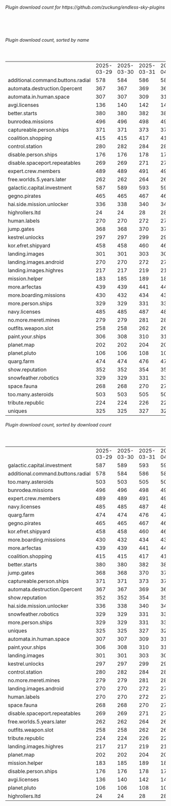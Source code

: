 <h6>Plugin download count for https://github.com/zuckung/endless-sky-plugins</h6><br>
<br>
<h6>Plugin download count, sorted by name</h6><sub><sup><br>
<table>
	<tr>
		<td></td>
		<td>2025-03-29</td>
		<td>2025-03-30</td>
		<td>2025-03-31</td>
		<td>2025-04-01</td>
		<td>2025-04-02</td>
		<td>2025-04-03</td>
		<td>2025-04-04</td>
		<td>today +</td>
	</tr>
	<tr>
		<td>additional.command.buttons.radial</td>
		<td>578</td>
		<td>584</td>
		<td>586</td>
		<td>588</td>
		<td>590</td>
		<td>592</td>
		<td>594</td>
		<td>+ 2</td>
	</tr>
	<tr>
		<td>automata.destruction.0percent</td>
		<td>367</td>
		<td>367</td>
		<td>369</td>
		<td>369</td>
		<td>371</td>
		<td>373</td>
		<td>373</td>
		<td></td>
	</tr>
	<tr>
		<td>automata.in.human.space</td>
		<td>307</td>
		<td>307</td>
		<td>309</td>
		<td>311</td>
		<td>311</td>
		<td>311</td>
		<td>313</td>
		<td>+ 2</td>
	</tr>
	<tr>
		<td>avgi.licenses</td>
		<td>136</td>
		<td>140</td>
		<td>142</td>
		<td>144</td>
		<td>144</td>
		<td>150</td>
		<td>150</td>
		<td></td>
	</tr>
	<tr>
		<td>better.starts</td>
		<td>380</td>
		<td>380</td>
		<td>382</td>
		<td>382</td>
		<td>384</td>
		<td>388</td>
		<td>390</td>
		<td>+ 2</td>
	</tr>
	<tr>
		<td>bunrodea.missions</td>
		<td>496</td>
		<td>496</td>
		<td>498</td>
		<td>498</td>
		<td>500</td>
		<td>505</td>
		<td>505</td>
		<td></td>
	</tr>
	<tr>
		<td>captureable.person.ships</td>
		<td>371</td>
		<td>371</td>
		<td>373</td>
		<td>373</td>
		<td>373</td>
		<td>373</td>
		<td>373</td>
		<td></td>
	</tr>
	<tr>
		<td>coalition.shopping</td>
		<td>415</td>
		<td>415</td>
		<td>417</td>
		<td>417</td>
		<td>417</td>
		<td>419</td>
		<td>419</td>
		<td></td>
	</tr>
	<tr>
		<td>control.station</td>
		<td>280</td>
		<td>282</td>
		<td>284</td>
		<td>284</td>
		<td>284</td>
		<td>284</td>
		<td>284</td>
		<td></td>
	</tr>
	<tr>
		<td>disable.person.ships</td>
		<td>176</td>
		<td>176</td>
		<td>178</td>
		<td>178</td>
		<td>178</td>
		<td>178</td>
		<td>178</td>
		<td></td>
	</tr>
	<tr>
		<td>disable.spaceport.repeatables</td>
		<td>269</td>
		<td>269</td>
		<td>271</td>
		<td>271</td>
		<td>271</td>
		<td>271</td>
		<td>271</td>
		<td></td>
	</tr>
	<tr>
		<td>expert.crew.members</td>
		<td>489</td>
		<td>489</td>
		<td>491</td>
		<td>491</td>
		<td>493</td>
		<td>499</td>
		<td>499</td>
		<td></td>
	</tr>
	<tr>
		<td>free.worlds.5.years.later</td>
		<td>262</td>
		<td>262</td>
		<td>264</td>
		<td>264</td>
		<td>264</td>
		<td>266</td>
		<td>266</td>
		<td></td>
	</tr>
	<tr>
		<td>galactic.capital.investment</td>
		<td>587</td>
		<td>589</td>
		<td>593</td>
		<td>597</td>
		<td>599</td>
		<td>601</td>
		<td>601</td>
		<td></td>
	</tr>
	<tr>
		<td>gegno.pirates</td>
		<td>465</td>
		<td>465</td>
		<td>467</td>
		<td>467</td>
		<td>467</td>
		<td>469</td>
		<td>469</td>
		<td></td>
	</tr>
	<tr>
		<td>hai.side.mission.unlocker</td>
		<td>336</td>
		<td>338</td>
		<td>340</td>
		<td>340</td>
		<td>340</td>
		<td>342</td>
		<td>342</td>
		<td></td>
	</tr>
	<tr>
		<td>highrollers.ltd</td>
		<td>24</td>
		<td>24</td>
		<td>28</td>
		<td>28</td>
		<td>28</td>
		<td>28</td>
		<td>30</td>
		<td>+ 2</td>
	</tr>
	<tr>
		<td>human.labels</td>
		<td>270</td>
		<td>270</td>
		<td>272</td>
		<td>272</td>
		<td>272</td>
		<td>274</td>
		<td>274</td>
		<td></td>
	</tr>
	<tr>
		<td>jump.gates</td>
		<td>368</td>
		<td>368</td>
		<td>370</td>
		<td>370</td>
		<td>370</td>
		<td>374</td>
		<td>374</td>
		<td></td>
	</tr>
	<tr>
		<td>kestrel.unlocks</td>
		<td>297</td>
		<td>297</td>
		<td>299</td>
		<td>299</td>
		<td>299</td>
		<td>304</td>
		<td>304</td>
		<td></td>
	</tr>
	<tr>
		<td>kor.efret.shipyard</td>
		<td>458</td>
		<td>458</td>
		<td>460</td>
		<td>460</td>
		<td>462</td>
		<td>464</td>
		<td>464</td>
		<td></td>
	</tr>
	<tr>
		<td>landing.images</td>
		<td>301</td>
		<td>301</td>
		<td>303</td>
		<td>303</td>
		<td>303</td>
		<td>305</td>
		<td>305</td>
		<td></td>
	</tr>
	<tr>
		<td>landing.images.android</td>
		<td>270</td>
		<td>270</td>
		<td>272</td>
		<td>272</td>
		<td>272</td>
		<td>274</td>
		<td>274</td>
		<td></td>
	</tr>
	<tr>
		<td>landing.images.highres</td>
		<td>217</td>
		<td>217</td>
		<td>219</td>
		<td>219</td>
		<td>219</td>
		<td>219</td>
		<td>219</td>
		<td></td>
	</tr>
	<tr>
		<td>mission.helper</td>
		<td>183</td>
		<td>185</td>
		<td>189</td>
		<td>189</td>
		<td>195</td>
		<td>197</td>
		<td>197</td>
		<td></td>
	</tr>
	<tr>
		<td>more.arfectas</td>
		<td>439</td>
		<td>439</td>
		<td>441</td>
		<td>441</td>
		<td>441</td>
		<td>445</td>
		<td>445</td>
		<td></td>
	</tr>
	<tr>
		<td>more.boarding.missions</td>
		<td>430</td>
		<td>432</td>
		<td>434</td>
		<td>436</td>
		<td>440</td>
		<td>446</td>
		<td>446</td>
		<td></td>
	</tr>
	<tr>
		<td>more.person.ships</td>
		<td>329</td>
		<td>329</td>
		<td>331</td>
		<td>331</td>
		<td>331</td>
		<td>331</td>
		<td>331</td>
		<td></td>
	</tr>
	<tr>
		<td>navy.licenses</td>
		<td>485</td>
		<td>485</td>
		<td>487</td>
		<td>487</td>
		<td>487</td>
		<td>491</td>
		<td>491</td>
		<td></td>
	</tr>
	<tr>
		<td>no.more.mereti.mines</td>
		<td>279</td>
		<td>279</td>
		<td>281</td>
		<td>281</td>
		<td>281</td>
		<td>281</td>
		<td>281</td>
		<td></td>
	</tr>
	<tr>
		<td>outfits.weapon.slot</td>
		<td>258</td>
		<td>258</td>
		<td>262</td>
		<td>262</td>
		<td>262</td>
		<td>264</td>
		<td>264</td>
		<td></td>
	</tr>
	<tr>
		<td>paint.your.ships</td>
		<td>306</td>
		<td>308</td>
		<td>310</td>
		<td>310</td>
		<td>310</td>
		<td>312</td>
		<td>312</td>
		<td></td>
	</tr>
	<tr>
		<td>planet.map</td>
		<td>202</td>
		<td>202</td>
		<td>204</td>
		<td>204</td>
		<td>204</td>
		<td>208</td>
		<td>208</td>
		<td></td>
	</tr>
	<tr>
		<td>planet.pluto</td>
		<td>106</td>
		<td>106</td>
		<td>108</td>
		<td>108</td>
		<td>108</td>
		<td>108</td>
		<td>108</td>
		<td></td>
	</tr>
	<tr>
		<td>quarg.farm</td>
		<td>474</td>
		<td>474</td>
		<td>476</td>
		<td>476</td>
		<td>476</td>
		<td>478</td>
		<td>480</td>
		<td>+ 2</td>
	</tr>
	<tr>
		<td>show.reputation</td>
		<td>352</td>
		<td>352</td>
		<td>354</td>
		<td>356</td>
		<td>356</td>
		<td>358</td>
		<td>358</td>
		<td></td>
	</tr>
	<tr>
		<td>snowfeather.robotics</td>
		<td>329</td>
		<td>329</td>
		<td>331</td>
		<td>331</td>
		<td>331</td>
		<td>336</td>
		<td>336</td>
		<td></td>
	</tr>
	<tr>
		<td>space.fauna</td>
		<td>268</td>
		<td>268</td>
		<td>270</td>
		<td>270</td>
		<td>270</td>
		<td>272</td>
		<td>272</td>
		<td></td>
	</tr>
	<tr>
		<td>too.many.asteroids</td>
		<td>503</td>
		<td>503</td>
		<td>505</td>
		<td>505</td>
		<td>505</td>
		<td>507</td>
		<td>507</td>
		<td></td>
	</tr>
	<tr>
		<td>tribute.republic</td>
		<td>224</td>
		<td>224</td>
		<td>226</td>
		<td>226</td>
		<td>226</td>
		<td>228</td>
		<td>228</td>
		<td></td>
	</tr>
	<tr>
		<td>uniques</td>
		<td>325</td>
		<td>325</td>
		<td>327</td>
		<td>327</td>
		<td>327</td>
		<td>329</td>
		<td>329</td>
		<td></td>
	</tr>
</table>
</sub></sup>
<h6>Plugin download count, sorted by download count</h6><sub><sup><br>
<table>
	<tr>
		<td></td>
		<td>2025-03-29</td>
		<td>2025-03-30</td>
		<td>2025-03-31</td>
		<td>2025-04-01</td>
		<td>2025-04-02</td>
		<td>2025-04-03</td>
		<td>2025-04-04</td>
		<td>today +</td>
	</tr>
	<tr>
		<td>galactic.capital.investment</td>
		<td>587</td>
		<td>589</td>
		<td>593</td>
		<td>597</td>
		<td>599</td>
		<td>601</td>
		<td>601</td>
		<td></td>
	</tr>
	<tr>
		<td>additional.command.buttons.radial</td>
		<td>578</td>
		<td>584</td>
		<td>586</td>
		<td>588</td>
		<td>590</td>
		<td>592</td>
		<td>594</td>
		<td>+ 2</td>
	</tr>
	<tr>
		<td>too.many.asteroids</td>
		<td>503</td>
		<td>503</td>
		<td>505</td>
		<td>505</td>
		<td>505</td>
		<td>507</td>
		<td>507</td>
		<td></td>
	</tr>
	<tr>
		<td>bunrodea.missions</td>
		<td>496</td>
		<td>496</td>
		<td>498</td>
		<td>498</td>
		<td>500</td>
		<td>505</td>
		<td>505</td>
		<td></td>
	</tr>
	<tr>
		<td>expert.crew.members</td>
		<td>489</td>
		<td>489</td>
		<td>491</td>
		<td>491</td>
		<td>493</td>
		<td>499</td>
		<td>499</td>
		<td></td>
	</tr>
	<tr>
		<td>navy.licenses</td>
		<td>485</td>
		<td>485</td>
		<td>487</td>
		<td>487</td>
		<td>487</td>
		<td>491</td>
		<td>491</td>
		<td></td>
	</tr>
	<tr>
		<td>quarg.farm</td>
		<td>474</td>
		<td>474</td>
		<td>476</td>
		<td>476</td>
		<td>476</td>
		<td>478</td>
		<td>480</td>
		<td>+ 2</td>
	</tr>
	<tr>
		<td>gegno.pirates</td>
		<td>465</td>
		<td>465</td>
		<td>467</td>
		<td>467</td>
		<td>467</td>
		<td>469</td>
		<td>469</td>
		<td></td>
	</tr>
	<tr>
		<td>kor.efret.shipyard</td>
		<td>458</td>
		<td>458</td>
		<td>460</td>
		<td>460</td>
		<td>462</td>
		<td>464</td>
		<td>464</td>
		<td></td>
	</tr>
	<tr>
		<td>more.boarding.missions</td>
		<td>430</td>
		<td>432</td>
		<td>434</td>
		<td>436</td>
		<td>440</td>
		<td>446</td>
		<td>446</td>
		<td></td>
	</tr>
	<tr>
		<td>more.arfectas</td>
		<td>439</td>
		<td>439</td>
		<td>441</td>
		<td>441</td>
		<td>441</td>
		<td>445</td>
		<td>445</td>
		<td></td>
	</tr>
	<tr>
		<td>coalition.shopping</td>
		<td>415</td>
		<td>415</td>
		<td>417</td>
		<td>417</td>
		<td>417</td>
		<td>419</td>
		<td>419</td>
		<td></td>
	</tr>
	<tr>
		<td>better.starts</td>
		<td>380</td>
		<td>380</td>
		<td>382</td>
		<td>382</td>
		<td>384</td>
		<td>388</td>
		<td>390</td>
		<td>+ 2</td>
	</tr>
	<tr>
		<td>jump.gates</td>
		<td>368</td>
		<td>368</td>
		<td>370</td>
		<td>370</td>
		<td>370</td>
		<td>374</td>
		<td>374</td>
		<td></td>
	</tr>
	<tr>
		<td>captureable.person.ships</td>
		<td>371</td>
		<td>371</td>
		<td>373</td>
		<td>373</td>
		<td>373</td>
		<td>373</td>
		<td>373</td>
		<td></td>
	</tr>
	<tr>
		<td>automata.destruction.0percent</td>
		<td>367</td>
		<td>367</td>
		<td>369</td>
		<td>369</td>
		<td>371</td>
		<td>373</td>
		<td>373</td>
		<td></td>
	</tr>
	<tr>
		<td>show.reputation</td>
		<td>352</td>
		<td>352</td>
		<td>354</td>
		<td>356</td>
		<td>356</td>
		<td>358</td>
		<td>358</td>
		<td></td>
	</tr>
	<tr>
		<td>hai.side.mission.unlocker</td>
		<td>336</td>
		<td>338</td>
		<td>340</td>
		<td>340</td>
		<td>340</td>
		<td>342</td>
		<td>342</td>
		<td></td>
	</tr>
	<tr>
		<td>snowfeather.robotics</td>
		<td>329</td>
		<td>329</td>
		<td>331</td>
		<td>331</td>
		<td>331</td>
		<td>336</td>
		<td>336</td>
		<td></td>
	</tr>
	<tr>
		<td>more.person.ships</td>
		<td>329</td>
		<td>329</td>
		<td>331</td>
		<td>331</td>
		<td>331</td>
		<td>331</td>
		<td>331</td>
		<td></td>
	</tr>
	<tr>
		<td>uniques</td>
		<td>325</td>
		<td>325</td>
		<td>327</td>
		<td>327</td>
		<td>327</td>
		<td>329</td>
		<td>329</td>
		<td></td>
	</tr>
	<tr>
		<td>automata.in.human.space</td>
		<td>307</td>
		<td>307</td>
		<td>309</td>
		<td>311</td>
		<td>311</td>
		<td>311</td>
		<td>313</td>
		<td>+ 2</td>
	</tr>
	<tr>
		<td>paint.your.ships</td>
		<td>306</td>
		<td>308</td>
		<td>310</td>
		<td>310</td>
		<td>310</td>
		<td>312</td>
		<td>312</td>
		<td></td>
	</tr>
	<tr>
		<td>landing.images</td>
		<td>301</td>
		<td>301</td>
		<td>303</td>
		<td>303</td>
		<td>303</td>
		<td>305</td>
		<td>305</td>
		<td></td>
	</tr>
	<tr>
		<td>kestrel.unlocks</td>
		<td>297</td>
		<td>297</td>
		<td>299</td>
		<td>299</td>
		<td>299</td>
		<td>304</td>
		<td>304</td>
		<td></td>
	</tr>
	<tr>
		<td>control.station</td>
		<td>280</td>
		<td>282</td>
		<td>284</td>
		<td>284</td>
		<td>284</td>
		<td>284</td>
		<td>284</td>
		<td></td>
	</tr>
	<tr>
		<td>no.more.mereti.mines</td>
		<td>279</td>
		<td>279</td>
		<td>281</td>
		<td>281</td>
		<td>281</td>
		<td>281</td>
		<td>281</td>
		<td></td>
	</tr>
	<tr>
		<td>landing.images.android</td>
		<td>270</td>
		<td>270</td>
		<td>272</td>
		<td>272</td>
		<td>272</td>
		<td>274</td>
		<td>274</td>
		<td></td>
	</tr>
	<tr>
		<td>human.labels</td>
		<td>270</td>
		<td>270</td>
		<td>272</td>
		<td>272</td>
		<td>272</td>
		<td>274</td>
		<td>274</td>
		<td></td>
	</tr>
	<tr>
		<td>space.fauna</td>
		<td>268</td>
		<td>268</td>
		<td>270</td>
		<td>270</td>
		<td>270</td>
		<td>272</td>
		<td>272</td>
		<td></td>
	</tr>
	<tr>
		<td>disable.spaceport.repeatables</td>
		<td>269</td>
		<td>269</td>
		<td>271</td>
		<td>271</td>
		<td>271</td>
		<td>271</td>
		<td>271</td>
		<td></td>
	</tr>
	<tr>
		<td>free.worlds.5.years.later</td>
		<td>262</td>
		<td>262</td>
		<td>264</td>
		<td>264</td>
		<td>264</td>
		<td>266</td>
		<td>266</td>
		<td></td>
	</tr>
	<tr>
		<td>outfits.weapon.slot</td>
		<td>258</td>
		<td>258</td>
		<td>262</td>
		<td>262</td>
		<td>262</td>
		<td>264</td>
		<td>264</td>
		<td></td>
	</tr>
	<tr>
		<td>tribute.republic</td>
		<td>224</td>
		<td>224</td>
		<td>226</td>
		<td>226</td>
		<td>226</td>
		<td>228</td>
		<td>228</td>
		<td></td>
	</tr>
	<tr>
		<td>landing.images.highres</td>
		<td>217</td>
		<td>217</td>
		<td>219</td>
		<td>219</td>
		<td>219</td>
		<td>219</td>
		<td>219</td>
		<td></td>
	</tr>
	<tr>
		<td>planet.map</td>
		<td>202</td>
		<td>202</td>
		<td>204</td>
		<td>204</td>
		<td>204</td>
		<td>208</td>
		<td>208</td>
		<td></td>
	</tr>
	<tr>
		<td>mission.helper</td>
		<td>183</td>
		<td>185</td>
		<td>189</td>
		<td>189</td>
		<td>195</td>
		<td>197</td>
		<td>197</td>
		<td></td>
	</tr>
	<tr>
		<td>disable.person.ships</td>
		<td>176</td>
		<td>176</td>
		<td>178</td>
		<td>178</td>
		<td>178</td>
		<td>178</td>
		<td>178</td>
		<td></td>
	</tr>
	<tr>
		<td>avgi.licenses</td>
		<td>136</td>
		<td>140</td>
		<td>142</td>
		<td>144</td>
		<td>144</td>
		<td>150</td>
		<td>150</td>
		<td></td>
	</tr>
	<tr>
		<td>planet.pluto</td>
		<td>106</td>
		<td>106</td>
		<td>108</td>
		<td>108</td>
		<td>108</td>
		<td>108</td>
		<td>108</td>
		<td></td>
	</tr>
	<tr>
		<td>highrollers.ltd</td>
		<td>24</td>
		<td>24</td>
		<td>28</td>
		<td>28</td>
		<td>28</td>
		<td>28</td>
		<td>30</td>
		<td>+ 2</td>
	</tr>
</table>
</sub></sup>

